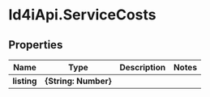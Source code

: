 # Id4iApi.ServiceCosts

## Properties
Name | Type | Description | Notes
------------ | ------------- | ------------- | -------------
**listing** | **{String: Number}** |  | 


